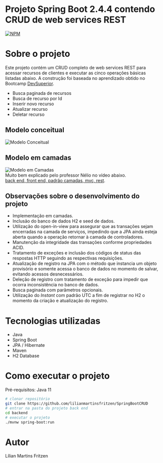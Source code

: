 # Projeto Spring Boot 2.4.4 contendo CRUD de web services REST
[![NPM](https://img.shields.io/npm/l/react)](https://github.com/lilianmartinsfritzen/SpringBootCRUD/blob/main/LICENSE) 

# Sobre o projeto

Este projeto contém um CRUD completo de web services REST para acessar recursos de clientes e executar as cinco operações básicas listadas abaixo. A construção foi baseada no aprendizado obtido no Bootcamp [DevSuperior](https://devsuperior.com.br/ "Site da DevSuperior").

- Busca paginada de recursos
- Busca de recurso por Id
- Inserir novo recurso
- Atualizar recurso
- Deletar recurso

## Modelo conceitual
![Modelo Conceitual](https://user-images.githubusercontent.com/83084256/124994106-b7f5a500-e01b-11eb-8c0f-aeb6714ce517.png)


## Modelo em camadas
![Modelo em Camadas](https://user-images.githubusercontent.com/83084256/124994179-d6f43700-e01b-11eb-9711-2ca8373caed3.png)
<br>
Muito bem explicado pelo professor Nélio no vídeo abaixo.
<br>
[back end, front end, padrão camadas, mvc, rest](https://www.youtube.com/watch?v=b8uLFfzcVQ8 "YouTybe da DevSuperior").


## Observações sobre o desenvolvimento do projeto

- Implementação em camadas.
- Inclusão do banco de dados H2 e seed de dados.
- Utilização do open-in-view para assegurar que as transações sejam encerradas na camada de serviços, impedindo que a JPA ainda esteja aberta quando a operação retornar à camada de controladores.
- Manutenção da integridade das transações conforme propriedades ACID.
- Tratamento de exceções e inclusão dos códigos de status das respostas HTTP seguindo as respectivas requisições.
- Atualização de registro na JPA com o método que instancia um objeto provisório e somente acessa o banco de dados no momento de salvar, evitando acessos desnecessários.
- Deleção de registro com tratamento de exceção para impedir que ocorra inconsistência no banco de dados.
- Busca paginada com parâmetros opcionais.
- Utilização do <em>Instant</em> com padrão UTC a fim de registrar no H2 o momento da criação e atualização do registro.

# Tecnologias utilizadas
- Java
- Spring Boot
- JPA / Hibernate
- Maven
- H2 Database

# Como executar o projeto

Pré-requisitos: Java 11

```bash
# clonar repositório
git clone https://github.com/lilianmartinsfritzen/SpringBootCRUD
# entrar na pasta do projeto back end
cd backend
# executar o projeto
./mvnw spring-boot:run
```

# Autor

Lílian Martins Fritzen